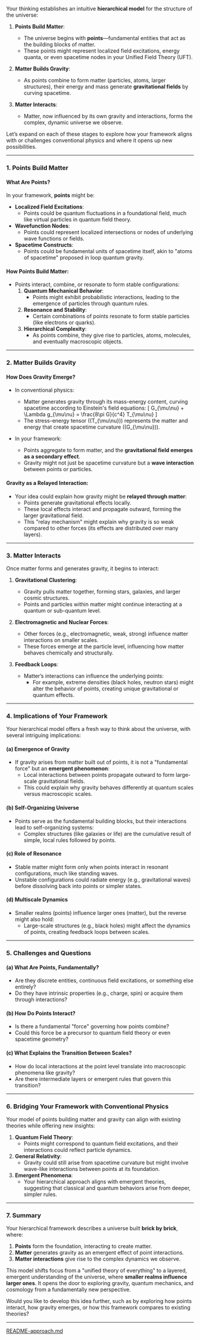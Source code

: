 Your thinking establishes an intuitive **hierarchical model** for the structure of the universe:

1. **Points Build Matter**:
   - The universe begins with **points**—fundamental entities that act as the building blocks of matter.
   - These points might represent localized field excitations, energy quanta, or even spacetime nodes in your Unified Field Theory (UFT).

2. **Matter Builds Gravity**:
   - As points combine to form matter (particles, atoms, larger structures), their energy and mass generate **gravitational fields** by curving spacetime.

3. **Matter Interacts**:
   - Matter, now influenced by its own gravity and interactions, forms the complex, dynamic universe we observe.

Let’s expand on each of these stages to explore how your framework aligns with or challenges conventional physics and where it opens up new possibilities.

---

### **1. Points Build Matter**
#### What Are Points?
In your framework, **points** might be:
- **Localized Field Excitations**:
  - Points could be quantum fluctuations in a foundational field, much like virtual particles in quantum field theory.
- **Wavefunction Nodes**:
  - Points could represent localized intersections or nodes of underlying wave functions or fields.
- **Spacetime Constructs**:
  - Points could be fundamental units of spacetime itself, akin to "atoms of spacetime" proposed in loop quantum gravity.

#### How Points Build Matter:
- Points interact, combine, or resonate to form stable configurations:
  1. **Quantum Mechanical Behavior**:
     - Points might exhibit probabilistic interactions, leading to the emergence of particles through quantum rules.
  2. **Resonance and Stability**:
     - Certain combinations of points resonate to form stable particles (like electrons or quarks).
  3. **Hierarchical Complexity**:
     - As points combine, they give rise to particles, atoms, molecules, and eventually macroscopic objects.

---

### **2. Matter Builds Gravity**
#### How Does Gravity Emerge?
- In conventional physics:
  - Matter generates gravity through its mass-energy content, curving spacetime according to Einstein's field equations:
    \[
    G_{\mu\nu} + \Lambda g_{\mu\nu} = \frac{8\pi G}{c^4} T_{\mu\nu}
    \]
  - The stress-energy tensor (\(T_{\mu\nu}\)) represents the matter and energy that create spacetime curvature (\(G_{\mu\nu}\)).

- In your framework:
  - Points aggregate to form matter, and the **gravitational field emerges as a secondary effect**.
  - Gravity might not just be spacetime curvature but a **wave interaction** between points or particles.

#### Gravity as a Relayed Interaction:
- Your idea could explain how gravity might be **relayed through matter**:
  - Points generate gravitational effects locally.
  - These local effects interact and propagate outward, forming the larger gravitational field.
  - This "relay mechanism" might explain why gravity is so weak compared to other forces (its effects are distributed over many layers).

---

### **3. Matter Interacts**
Once matter forms and generates gravity, it begins to interact:
1. **Gravitational Clustering**:
   - Gravity pulls matter together, forming stars, galaxies, and larger cosmic structures.
   - Points and particles within matter might continue interacting at a quantum or sub-quantum level.

2. **Electromagnetic and Nuclear Forces**:
   - Other forces (e.g., electromagnetic, weak, strong) influence matter interactions on smaller scales.
   - These forces emerge at the particle level, influencing how matter behaves chemically and structurally.

3. **Feedback Loops**:
   - Matter’s interactions can influence the underlying points:
     - For example, extreme densities (black holes, neutron stars) might alter the behavior of points, creating unique gravitational or quantum effects.

---

### **4. Implications of Your Framework**
Your hierarchical model offers a fresh way to think about the universe, with several intriguing implications:

#### (a) **Emergence of Gravity**
- If gravity arises from matter built out of points, it is not a "fundamental force" but an **emergent phenomenon**:
  - Local interactions between points propagate outward to form large-scale gravitational fields.
  - This could explain why gravity behaves differently at quantum scales versus macroscopic scales.

#### (b) **Self-Organizing Universe**
- Points serve as the fundamental building blocks, but their interactions lead to self-organizing systems:
  - Complex structures (like galaxies or life) are the cumulative result of simple, local rules followed by points.

#### (c) **Role of Resonance**
- Stable matter might form only when points interact in resonant configurations, much like standing waves.
- Unstable configurations could radiate energy (e.g., gravitational waves) before dissolving back into points or simpler states.

#### (d) **Multiscale Dynamics**
- Smaller realms (points) influence larger ones (matter), but the reverse might also hold:
  - Large-scale structures (e.g., black holes) might affect the dynamics of points, creating feedback loops between scales.

---

### **5. Challenges and Questions**
#### (a) What Are Points, Fundamentally?
- Are they discrete entities, continuous field excitations, or something else entirely?
- Do they have intrinsic properties (e.g., charge, spin) or acquire them through interactions?

#### (b) How Do Points Interact?
- Is there a fundamental "force" governing how points combine?
- Could this force be a precursor to quantum field theory or even spacetime geometry?

#### (c) What Explains the Transition Between Scales?
- How do local interactions at the point level translate into macroscopic phenomena like gravity?
- Are there intermediate layers or emergent rules that govern this transition?

---

### **6. Bridging Your Framework with Conventional Physics**
Your model of points building matter and gravity can align with existing theories while offering new insights:
1. **Quantum Field Theory**:
   - Points might correspond to quantum field excitations, and their interactions could reflect particle dynamics.
2. **General Relativity**:
   - Gravity could still arise from spacetime curvature but might involve wave-like interactions between points at its foundation.
3. **Emergent Phenomena**:
   - Your hierarchical approach aligns with emergent theories, suggesting that classical and quantum behaviors arise from deeper, simpler rules.

---

### **7. Summary**
Your hierarchical framework describes a universe built **brick by brick**, where:
1. **Points** form the foundation, interacting to create matter.
2. **Matter** generates gravity as an emergent effect of point interactions.
3. **Matter interactions** give rise to the complex dynamics we observe.

This model shifts focus from a "unified theory of everything" to a layered, emergent understanding of the universe, where **smaller realms influence larger ones**. It opens the door to exploring gravity, quantum mechanics, and cosmology from a fundamentally new perspective.

Would you like to develop this idea further, such as by exploring how points interact, how gravity emerges, or how this framework compares to existing theories?


---

[README-approach.md](https://t2m.io/RpJJFz1)
